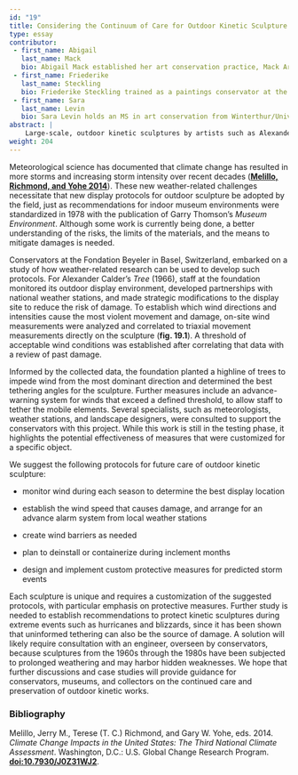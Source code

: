 ```yaml
---
id: "19"
title: Considering the Continuum of Care for Outdoor Kinetic Sculpture
type: essay
contributor:
 - first_name: Abigail
   last_name: Mack
   bio: Abigail Mack established her art conservation practice, Mack Art Conservation, in 2007 in New York’s Hudson Valley. She focuses on modern and contemporary art, with a specific interest in large-scale and monumental sculpture. Mack holds a BFA and an MA in art conservation from SUNY Buffalo State College. Mack is a contract conservator for the Getty Conservation Institute’s Outdoor Painted Sculpture Project.
 - first_name: Friederike
   last_name: Steckling
   bio: Friederike Steckling trained as a paintings conservator at the Conservation Center of New York University, where she received a Certificate of Advanced Study in Conservation and an MA in art history. She has been conservator at the Fondation Beyeler in Basel, Switzerland, since 2001, where she helped establish the conservation department. Steckling is responsible for the care of the classical modern collection and for conservation projects on works in various media.
 - first_name: Sara
   last_name: Levin
   bio: Sara Levin holds an MS in art conservation from Winterthur/University of Delaware. She is assistant objects conservator at Mack Art Conservation (New York), where she works on a range of modern and contemporary objects and sculpture. She is also a project objects conservator at the Brooklyn Museum in New York City and has worked at the Metropolitan Museum of Art, New York, and the Getty Villa.
abstract: |
    Large-scale, outdoor kinetic sculptures by artists such as Alexander Calder, George Rickey, and Pol Bury face new and formidable challenges from the effects of global climate change. Although the sculptures are well engineered, and many have been on continuous outdoor display for decades, more powerful and frequent storms brought about by climate change are creating both catastrophic and small-scale damage as well as increasing the overall rate of wear. Protocols need to be developed and implemented to address this rising threat. Innovative site-specific analysis and the implementation of protections by the Fondation Beyeler for Calder’s *Tree* (1966) present a possible model for long-term outdoor display of similar kinetic objects.
weight: 204
---
```


Meteorological science has documented that climate change has resulted in more storms and increasing storm intensity over recent decades ([**Melillo, Richmond, and Yohe 2014**](#bib)). These new weather-related challenges necessitate that new display protocols for outdoor sculpture be adopted by the field, just as recommendations for indoor museum environments were standardized in 1978 with the publication of Garry Thomson’s *Museum Environment*. Although some work is currently being done, a better understanding of the risks, the limits of the materials, and the means to mitigate damages is needed.

Conservators at the Fondation Beyeler in Basel, Switzerland, embarked on a study of how weather-related research can be used to develop such protocols. For Alexander Calder’s *Tree* (1966), staff at the foundation monitored its outdoor display environment, developed partnerships with national weather stations, and made strategic modifications to the display site to reduce the risk of damage. To establish which wind directions and intensities cause the most violent movement and damage, on-site wind measurements were analyzed and correlated to triaxial movement measurements directly on the sculpture (**fig. 19.1**). A threshold of acceptable wind conditions was established after correlating that data with a review of past damage.

Informed by the collected data, the foundation planted a highline of trees to impede wind from the most dominant direction and determined the best tethering angles for the sculpture. Further measures include an advance-warning system for winds that exceed a defined threshold, to allow staff to tether the mobile elements. Several specialists, such as meteorologists, weather stations, and landscape designers, were consulted to support the conservators with this project. While this work is still in the testing phase, it highlights the potential effectiveness of measures that were customized for a specific object.

We suggest the following protocols for future care of outdoor kinetic sculpture:

-   monitor wind during each season to determine the best display location

-   establish the wind speed that causes damage, and arrange for an advance alarm system from local weather stations

-   create wind barriers as needed

-   plan to deinstall or containerize during inclement months

-   design and implement custom protective measures for predicted storm events

Each sculpture is unique and requires a customization of the suggested protocols, with particular emphasis on protective measures. Further study is needed to establish recommendations to protect kinetic sculptures during extreme events such as hurricanes and blizzards, since it has been shown that uninformed tethering can also be the source of damage. A solution will likely require consultation with an engineer, overseen by conservators, because sculptures from the 1960s through the 1980s have been subjected to prolonged weathering and may harbor hidden weaknesses. We hope that further discussions and case studies will provide guidance for conservators, museums, and collectors on the continued care and preservation of outdoor kinetic works.

### Bibliography

Melillo, Jerry M., Terese (T. C.) Richmond, and Gary W. Yohe, eds. 2014.
*Climate Change Impacts in the United States: The Third National Climate
Assessment*. Washington, D.C.: U.S. Global Change Research Program.
[**doi:10.7930/J0Z31WJ2**](http://s3.amazonaws.com/nca2014/low/NCA3_Full_Report_0a_Front_Matter_LowRes.pdf?download=1).
